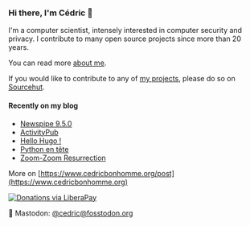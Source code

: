 ### Hi there, I'm Cédric 👋

I'm a computer scientist, intensely interested in computer security and privacy.
I contribute to many open source projects since more than 20 years.

You can read more [about me](https://www.cedricbonhomme.org/about).

If you would like to contribute to any of
[my projects](https://www.cedricbonhomme.org/software), please do so on
[Sourcehut](https://sr.ht/~cedric).


#### Recently on my blog

<!-- blog starts -->
* [Newspipe 9.5.0](https://www.cedricbonhomme.org/2022/03/31/newspipe-9-5-0/)
* [ActivityPub](https://www.cedricbonhomme.org/2022/03/21/activitypub/)
* [Hello Hugo !](https://www.cedricbonhomme.org/2022/03/19/hugo/)
* [Python en tête](https://www.cedricbonhomme.org/2022/03/16/python-en-tete/)
* [Zoom-Zoom Resurrection](https://www.cedricbonhomme.org/2022/02/17/zoom-zoom-resurrection/)
<!-- blog ends -->

More on [https://www.cedricbonhomme.org/post](https://www.cedricbonhomme.org)

[![Donations via LiberaPay](https://img.shields.io/liberapay/gives/cedricbonhomme.svg?logo=liberapay)](https://liberapay.com/cedricbonhomme)

🐘 Mastodon: [@cedric@fosstodon.org](https://fosstodon.org/@cedric)
